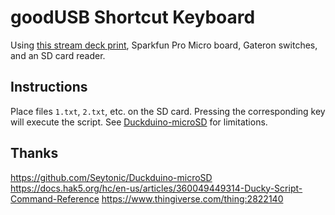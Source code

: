 # goodUSB Shortcut Keyboard
Using [this stream deck print](https://www.thingiverse.com/thing:2822140), Sparkfun Pro Micro board, Gateron switches, and an SD card reader.

## Instructions
Place files `1.txt`, `2.txt`, etc. on the SD card. Pressing the corresponding key will execute the script. See [Duckduino-microSD](https://github.com/Seytonic/Duckduino-microSD) for limitations.

## Thanks
https://github.com/Seytonic/Duckduino-microSD
https://docs.hak5.org/hc/en-us/articles/360049449314-Ducky-Script-Command-Reference
https://www.thingiverse.com/thing:2822140
